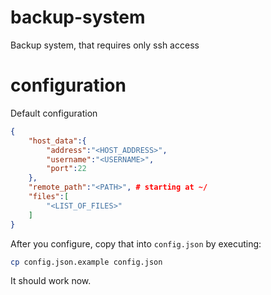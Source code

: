 # backup-system
Backup system, that requires only ssh access

# configuration
Default configuration
```json
{
    "host_data":{
        "address":"<HOST_ADDRESS>",
        "username":"<USERNAME>",
        "port":22
    },
    "remote_path":"<PATH>", # starting at ~/
    "files":[
        "<LIST_OF_FILES>"
    ]
}
```
After you configure, copy that into `config.json` by executing:
```sh
cp config.json.example config.json
```

It should work now.